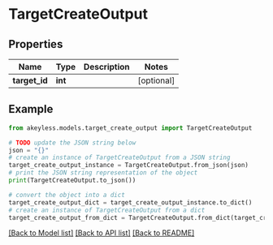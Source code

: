# TargetCreateOutput


## Properties

Name | Type | Description | Notes
------------ | ------------- | ------------- | -------------
**target_id** | **int** |  | [optional] 

## Example

```python
from akeyless.models.target_create_output import TargetCreateOutput

# TODO update the JSON string below
json = "{}"
# create an instance of TargetCreateOutput from a JSON string
target_create_output_instance = TargetCreateOutput.from_json(json)
# print the JSON string representation of the object
print(TargetCreateOutput.to_json())

# convert the object into a dict
target_create_output_dict = target_create_output_instance.to_dict()
# create an instance of TargetCreateOutput from a dict
target_create_output_from_dict = TargetCreateOutput.from_dict(target_create_output_dict)
```
[[Back to Model list]](../README.md#documentation-for-models) [[Back to API list]](../README.md#documentation-for-api-endpoints) [[Back to README]](../README.md)


